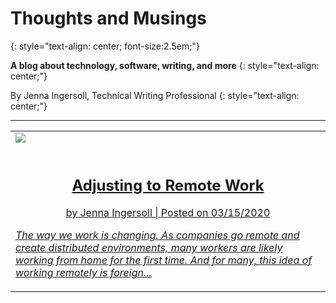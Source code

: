 # Thoughts and Musings
{: style="text-align: center; font-size:2.5em;"}

**A blog about technology, software, writing, and more**
{: style="text-align: center;"}

By Jenna Ingersoll, Technical Writing Professional
{: style="text-align: center;"}

---

<table class="card">
  <tr>
     <td><a href="remote-work-1.html"><img src="remote-work.png" /><br /><br />
       <h2 style="text-align:center;">Adjusting to Remote Work</h2>
       <p style="text-align:center;">by Jenna Ingersoll | Posted on 03/15/2020 </p>
<p><em>The way we work is changing. As companies go remote and create distributed environments, many workers are likely working from home for the first time. And for many, this idea of working remotely is foreign...</em></p>
</a></td>
  </tr>
</table>
